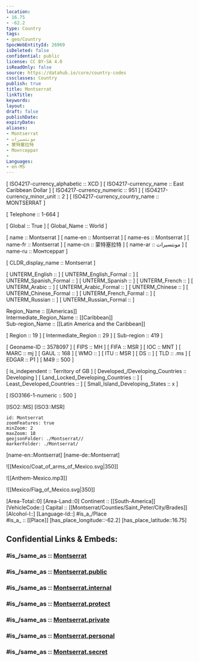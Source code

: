 ```yaml
---
location:
- 16.75
- -62.2
type: Country
tags:
- geo/Country
SpocWebEntityId: 26969
isDeleted: false
confidential: public
license: CC BY-SA 4.0
isReadOnly: false
source: https://datahub.io/core/country-codes
cssclasses: Country
publish: true
title: Montserrat
linkTitle: 
keywords: 
layout: 
draft: false
publishDate: 
expiryDate: 
aliases:
- Montserrat
- مونتسيرات
- 蒙特塞拉特
- Монтсеррат
- 
Languages:
- en-MS
---
```



[	ISO4217-currency_alphabetic	 :: XCD ] 
[	ISO4217-currency_name	 :: East Caribbean Dollar ] 
[	ISO4217-currency_numeric	 :: 951 ] 
[	ISO4217-currency_minor_unit	 :: 2 ] 
[	ISO4217-currency_country_name	 :: MONTSERRAT ] 

[	Telephone	 :: 1-664 ] 

[	Global	 :: True ] 
[	Global_Name	 :: World ] 

[	name	 :: Montserrat ] 
[	name-en	 :: Montserrat ] 
[	name-es	 :: Montserrat ] 
[	name-fr	 :: Montserrat ] 
[	name-cn	 :: 蒙特塞拉特 ] 
[	name-ar	 :: مونتسيرات ] 
[	name-ru	 :: Монтсеррат ] 

[	CLDR_display_name	 :: Montserrat ] 

[	UNTERM_English	 ::  ] 
[	UNTERM_English_Formal	 ::  ] 
[	UNTERM_Spanish_Formal	 ::  ] 
[	UNTERM_Spanish	 ::  ] 
[	UNTERM_French	 ::  ] 
[	UNTERM_Arabic	 ::  ] 
[	UNTERM_Arabic_Formal	 ::  ] 
[	UNTERM_Chinese	 ::  ] 
[	UNTERM_Chinese_Formal	 ::  ] 
[	UNTERM_French_Formal	 ::  ] 
[	UNTERM_Russian	 ::  ] 
[	UNTERM_Russian_Formal	 ::  ] 

Region_Name ::  [[Americas]]  
Intermediate_Region_Name ::  [[Caribbean]]  
Sub-region_Name ::  [[Latin America and the Caribbean]] 

[	Region	 :: 19 ] 
[	Intermediate_Region	 :: 29 ] 
[	Sub-region	 :: 419 ] 

[	Geoname-ID	 :: 3578097 ] 
[	FIPS	 :: MH ] 
[	FIFA	 :: MSR ] 
[	IOC	 :: MNT ] 
[	MARC	 :: mj ] 
[	GAUL	 :: 168 ] 
[	WMO	 ::  ] 
[	ITU	 :: MSR ] 
[	DS	 ::  ] 
[	TLD	 :: .ms ] 
[	EDGAR	 :: P1 ] 
[	M49	 :: 500 ] 

[	is_independent	 :: Territory of GB ] 
[	Developed_/Developing_Countries	 :: Developing ] 
[	Land_Locked_Developing_Countries	 ::  ] 
[	Least_Developed_Countries	 ::  ] 
[	Small_Island_Developing_States	 :: x ] 

[	ISO3166-1-numeric	 :: 500 ] 



[ISO2::MS] 
[ISO3::MSR] 
```leaflet
id: Montserrat
zoomFeatures: true 
minZoom: 2 
maxZoom: 18
geojsonFolder: ./Montserrat//
markerFolder: ./Montserrat/
```

[name-en::Montserrat] 
[name-de::Montserrat] 

![[Mexico/Coat_of_arms_of_Mexico.svg|350]] 

![[Anthem-Mexico.mp3]] 

![[Mexico/Flag_of_Mexico.svg|350]] 

[Area-Total::0] 
[Area-Land::0] 
Continent :: [[South-America]]  
[VehicleCode::] 
Capital :: [[Montserrat/Counties/Saint_Peter/City/Brades]]  
[Alcohol-l::] 
[Language-Id::] 
#is_a_/Place  
#is_a_ :: [[Place]] 
[has_place_longitude::-62.2] 
[has_place_latitude::16.75] 


## Confidential Links & Embeds: 

### #is_/same_as :: [Montserrat](/_Standards/Earth/Continent/America~Caribbean/Montserrat.md) 

### #is_/same_as :: [Montserrat.public](/_public/Earth/Continent/America~Caribbean/Montserrat.public.md) 

### #is_/same_as :: [Montserrat.internal](/_internal/Earth/Continent/America~Caribbean/Montserrat.internal.md) 

### #is_/same_as :: [Montserrat.protect](/_protect/Earth/Continent/America~Caribbean/Montserrat.protect.md) 

### #is_/same_as :: [Montserrat.private](/_private/Earth/Continent/America~Caribbean/Montserrat.private.md) 

### #is_/same_as :: [Montserrat.personal](/_personal/Earth/Continent/America~Caribbean/Montserrat.personal.md) 

### #is_/same_as :: [Montserrat.secret](/_secret/Earth/Continent/America~Caribbean/Montserrat.secret.md)

